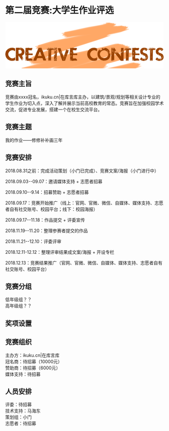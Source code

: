 # 第二届竞赛:大学生作业评选 

![大学生作业评选](../images/zypb02.png)

## 竞赛主旨  

竞赛由xxxx冠名，ikuku.cn|在库言库主办，以建筑/景观/规划等相关设计专业的学生作业为切入点，深入了解并展示当前高校教育的常态。竞赛旨在加强校园学术交流，促进专业发展，搭建一个在校生交流平台。  

## 竞赛主题  

我的作业——修修补补画三年  

## 竞赛安排  

2018.08.31之前：完成活动策划（小门已完成）、竞赛文案/海报（小门进行中）  

2018.09.03--09.07：邀请媒体支持 + 志愿者招募  

2018.09.10--9.14：招募赞助 + 志愿者招募  

2018.09.17：竞赛开始推广（线上：官网、官微、微信、自媒体、媒体支持、志愿者自有社交账号、校园平台；线下：校园海报）  

2018.09.17--11.18：作品提交 + 评委宣传  

2018.11.19--11.20：整理参赛者提交的作品  

2018.11.21--12.10：评委评审  

2018.12.11-12.12：整理评审结果成文案/海报 + 开设专栏  

2018.12.13：竞赛结果推广（官网、官微、微信、自媒体、媒体支持、志愿者自有社交账号、校园平台）  

## 竞赛分组  

低年级组？？  
高年级组？？  

## 奖项设置  

## 竞赛组织  

主办方：ikuku.cn|在库言库  
冠名商：待招募（10000元）  
赞助商：待招募（6000元）  
媒体支持：待招募  

## 人员安排  

评委：待招募  
技术支持：马海东  
策划组：小门  
志愿者：待招募  


